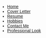 <!DOCTYPE html>
<html lang="en">

<head>
    <meta charset="UTF-8">
    <meta name="viewport" content="width=device-width, initial-scale=1.0">
    <link rel="stylesheet" href="styles.css">
    <title>Josiah Barringer</title>
<link rel="stylesheet" type="text/css" href="styles.css">
</head>
<body>
    <nav>
        <ul>
            <li><a href="index.html">Home</a></li>
            <li><a href="cover_letter.html">Cover Letter</a></li>
            <li><a href="resume.html">Resume</a></li>
            <li><a href="hobbies.html">Hobbies</a></li>
            <li><a href="contact.html">Contact Me</a></li>
            <li><a href="professional_look.html">Professional Look</a></li>
        </ul>
    </nav>
    <style>
        body {
            margin: 0;
            padding: 0;
            font-family: 'Arial', sans-serif;
        }

        .main-header {
            position: relative;
            color: #fff; /* Text color */
            text-align: center;
            padding: 40px 0; /* Adjust padding as needed */
            z-index: 2; /* Ensures the text is on top of the banner image */
            margin-bottom: -80px; /* Move header text towards the bottom */
        }

        .main-header h1 {
            margin: 0;
            font-size: 2.5em;
            background-color: rgba(255, 255, 255, 0.5); /* White shading around the text */
            padding: 10px; /* Padding around the text */
            display: inline-block; /* Allows padding to work properly */
        }

        .main-header p {
            font-size: 1.2em;
            margin-top: 10px;
        }

        #banner {
            width: 100%;
            max-height: 300px; /* Adjust the height as needed */
            object-fit: cover;
            padding: 40px 0;
            position: relative;
            z-index: 1; /* Ensure the banner image is behind the text */
        }

        #profile-pic {
            text-align: left; /* Align profile pic to the left */
            margin-top: -150px; /* Adjust as needed to align with the main header */
            margin-left: 20px; /* Adjust margin to position the profile pic */
        }

        #profile-pic img {
            width: 150px;
            height: 150px;
            border-radius: 50%;
            object-fit: cover;
            background-color: #fff;
            box-shadow: 0 0 10px rgba(0, 0, 0, 0.3);
        }

        section {
            max-width: 1200px;
            margin: 2em auto;
            padding: 2em;
            background-color: #fff;
            box-shadow: 0 0 10px rgba(0, 0, 0, 0.1);
        }

        h1,
        h2 {
            color: #333;
        }

        p {
            line-height: 1.6;
            color: #666;
        }

        .projects {
            display: flex;
            flex-wrap: wrap;
            justify-content: space-between;
            margin-top: 2em;
        }

        .project {
            flex: 0 1 calc(33.333% - 1em);
            margin-bottom: 1em;
            box-shadow: 0 0 5px rgba(0, 0, 0, 0.1);
        }

        .project img {
            max-width: 100%;
            height: auto;
        }
    </style>

</head>

<body>

    <header class="main-header">
        <h1>Josiah Barringer</h1>
        <p>"Jumping out of planes was cool. But I wanna code now."</p>
    </header>

    <div id="profile-pic">
        <img src="unnamed.jpg" alt="Profile Picture">
    </div>

    <img id="banner" src="Banner.jpg" alt="Banner Image">

    <section>
        <h2>About Me</h2>
        <p>
            For the past two years, I have worked to build my knowledge of Software Engineering while completing classes as a Computer Science major at Liberty University. So far, I have learned Java, HTML, CSS, and a little bit of Python.
        </p>
    </section>

    <section class="projects">
        <h2>Projects</h2>
        <div class="project">
            <img src="Screenshot 2023-11-27 130545.png" alt="Project 1">
            <h3>Project 1</h3>
            <p>During my second semester of college, I took a Java course which taught me how to use...</p>
        </div>
        <div class="project">
            <img src="Screenshot 2023-11-27 130545.png" alt="Project 1">
            <h3>Project 2</h3>
            <p>Blah blah blah...</p>
        </div>
        <!-- Add more project modules as needed -->

    </section>

    <section>
        <h2>Contact</h2>
        <p>
            Connect with me through social media or email. Feel free to reach out for collaboration or to discuss anything related to software engineering.
        </p>
        <p>
            Personal Email - josiahbarr17@gmail.com
        </p>
        <p>
            LinkedIn - https://www.linkedin.com/in/josiah-b-73370911b/
        </p>
    </section>

    <section>
        <h2>Army Career</h2>
        <p>
            During my time in the Army, I served in the following roles: Medical Evacuation Platoon Leader, Medical Treatment Facility Platoon Leader, Battalion Medical Operations Officer, Brigade Medical Supply Officer
        </p>
    </section>

</body>

</html>

